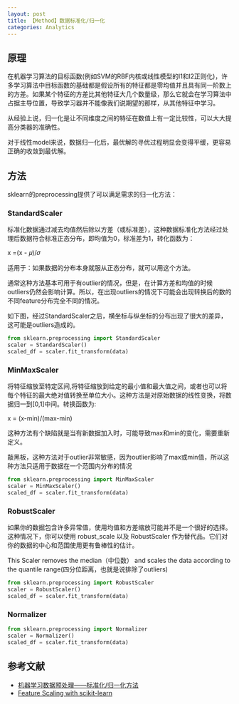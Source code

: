 ```yaml
---
layout: post
title: 【Method】数据标准化/归一化
categories: Analytics
---
```


## 原理 

在机器学习算法的目标函数(例如SVM的RBF内核或线性模型的l1和l2正则化)，许多学习算法中目标函数的基础都是假设所有的特征都是零均值并且具有同一阶数上的方差。如果某个特征的方差比其他特征大几个数量级，那么它就会在学习算法中占据主导位置，导致学习器并不能像我们说期望的那样，从其他特征中学习。

从经验上说，归一化是让不同维度之间的特征在数值上有一定比较性，可以大大提高分类器的准确性。

对于线性model来说，数据归一化后，最优解的寻优过程明显会变得平缓，更容易正确的收敛到最优解。

## 方法

sklearn的preprocessing提供了可以满足需求的归一化方法：

### StandardScaler

标准化数据通过减去均值然后除以方差（或标准差），这种数据标准化方法经过处理后数据符合标准正态分布，即均值为0，标准差为1，转化函数为：

x =(x - 𝜇)/𝜎

适用于：如果数据的分布本身就服从正态分布，就可以用这个方法。

通常这种方法基本可用于有outlier的情况，但是，在计算方差和均值的时候outliers仍然会影响计算。所以，在出现outliers的情况下可能会出现转换后的数的不同feature分布完全不同的情况。

如下图，经过StandardScaler之后，横坐标与纵坐标的分布出现了很大的差异，这可能是outliers造成的。

```python
from sklearn.preprocessing import StandardScaler
scaler = StandardScaler()
scaled_df = scaler.fit_transform(data)
```

### MinMaxScaler

将特征缩放至特定区间,将特征缩放到给定的最小值和最大值之间，或者也可以将每个特征的最大绝对值转换至单位大小。这种方法是对原始数据的线性变换，将数据归一到[0,1]中间。转换函数为:

x = (x-min)/(max-min)

这种方法有个缺陷就是当有新数据加入时，可能导致max和min的变化，需要重新定义。

敲黑板，这种方法对于outlier非常敏感，因为outlier影响了max或min值，所以这种方法只适用于数据在一个范围内分布的情况

```python
from sklearn.preprocessing import MinMaxScaler
scaler = MinMaxScaler()
scaled_df = scaler.fit_transform(data)
```

### RobustScaler

如果你的数据包含许多异常值，使用均值和方差缩放可能并不是一个很好的选择。这种情况下，你可以使用 robust_scale 以及 RobustScaler 作为替代品。它们对你的数据的中心和范围使用更有鲁棒性的估计。

This Scaler removes the median（中位数） and scales the data according to the quantile range(四分位距离，也就是说排除了outliers)

```python
from sklearn.preprocessing import RobustScaler
scaler = RobustScaler()
scaled_df = scaler.fit_transform(data)
```

### Normalizer

```python
from sklearn.preprocessing import Normalizer
scaler = Normalizer()
scaled_df = scaler.fit_transform(data)
```

## 参考文献

- [机器学习数据预处理——标准化/归一化方法](https://www.cnblogs.com/bjwu/p/8977141.html)
- [Feature Scaling with scikit-learn](http://benalexkeen.com/feature-scaling-with-scikit-learn/)